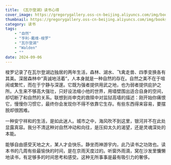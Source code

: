```yaml
---
title: 《瓦尔登湖》读书心得
cover_image: https://gregorygallery.oss-cn-beijing.aliyuncs.com/img/books.jpeg
thumbnail: https://gregorygallery.oss-cn-beijing.aliyuncs.com/img/books.jpeg
category: 读书
tags: 
    - "自然"
    - "亨利-戴维-梭罗"
    - "瓦尔登湖"
    - "Walden"
    - ""
date: 2024-09-06
---
```


梭罗记录了在瓦尔登湖边独居的两年生活，森林、湖水、飞禽走兽、四季变换各有其美。深居森林中“真诚地活着”，人本身就是一种自然的存在。自然之美不在于喧闹或繁忙，而在于宁静与深邃。它既为强者提供用武之地，也为弱者提供庇护之所。人生来不够高大强壮，只好设法缩小他的世界，用墙壁围出适合自身的空间，却切断了和自然的关系。联想到肖申克的救赎中对监狱高墙的描述：刚开始你痛恨它，慢慢你习惯它，最终你会发现你不得不依靠它生存。有些东西得来容易，要摆脱却很困难。

一种安宁祥和的生活，是如此迷人。城市之中，海风吹不到这里，银河并不在此处显露真容。我分不清这种对自然冲动和向往，是压抑太久的渴望，还是灵魂深处的本能。

能够自由感受天地之大，某人才会快乐。静坐而神游宇内，此乃读书之功效也。读本书的几周有些最愉快的时间，是在京雨天度过的。听窗外雨滴，窝在沙发里慵懒地读书，有足够多的时间思考和感受。这种无所事事是最有吸引力的奢侈。